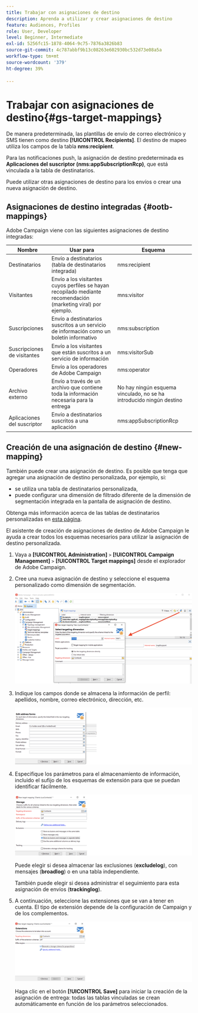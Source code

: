 ```yaml
---
title: Trabajar con asignaciones de destino
description: Aprenda a utilizar y crear asignaciones de destino
feature: Audiences, Profiles
role: User, Developer
level: Beginner, Intermediate
exl-id: 5256fc15-1878-4064-9c75-7876a3826b83
source-git-commit: 4c787abbf9b13c08263e602930bc532d73e08a5a
workflow-type: tm+mt
source-wordcount: '379'
ht-degree: 39%

---
```


# Trabajar con asignaciones de destino{#gs-target-mappings}

De manera predeterminada, las plantillas de envío de correo electrónico y SMS tienen como destino **[!UICONTROL Recipients]**. El destino de mapeo utiliza los campos de la tabla **nms:recipient**.

Para las notificaciones push, la asignación de destino predeterminada es **Aplicaciones del suscriptor (nms:appSubscriptionRcp)**, que está vinculada a la tabla de destinatarios.

Puede utilizar otras asignaciones de destino para los envíos o crear una nueva asignación de destino.

## Asignaciones de destino integradas {#ootb-mappings}

Adobe Campaign viene con las siguientes asignaciones de destino integradas:

| Nombre | Usar para | Esquema |
|---|---|---|
| Destinatarios | Envío a destinatarios (tabla de destinatarios integrada) | nms:recipient |
| Visitantes | Envío a los visitantes cuyos perfiles se hayan recopilado mediante recomendación (marketing viral) por ejemplo. | mns:visitor |
| Suscripciones | Envío a destinatarios suscritos a un servicio de información como un boletín informativo | nms:subscription |
| Suscripciones de visitantes | Envío a los visitantes que están suscritos a un servicio de información | nms:visitorSub |
| Operadores | Envío a los operadores de Adobe Campaign | nms:operator |
| Archivo externo | Envío a través de un archivo que contiene toda la información necesaria para la entrega | No hay ningún esquema vinculado, no se ha introducido ningún destino |
| Aplicaciones del suscriptor | Envío a destinatarios suscritos a una aplicación | nms:appSubscriptionRcp |


## Creación de una asignación de destino {#new-mapping}

También puede crear una asignación de destino. Es posible que tenga que agregar una asignación de destino personalizada, por ejemplo, si:

* se utiliza una tabla de destinatarios personalizada,
* puede configurar una dimensión de filtrado diferente de la dimensión de segmentación integrada en la pantalla de asignación de destino.

Obtenga más información acerca de las tablas de destinatarios personalizadas en [esta página](../dev/custom-recipient.md).

El asistente de creación de asignaciones de destino de Adobe Campaign le ayuda a crear todos los esquemas necesarios para utilizar la asignación de destino personalizada.

1. Vaya a **[!UICONTROL Administration]** `>` **[!UICONTROL Campaign Management]** `>` **[!UICONTROL Target mappings]** desde el explorador de Adobe Campaign.

1. Cree una nueva asignación de destino y seleccione el esquema personalizado como dimensión de segmentación.

   ![](assets/new-target-mapping.png)


1. Indique los campos donde se almacena la información de perfil: apellidos, nombre, correo electrónico, dirección, etc.

   ![](assets/wf_new_mapping_define_join.png)

1. Especifique los parámetros para el almacenamiento de información, incluido el sufijo de los esquemas de extensión para que se puedan identificar fácilmente.

   ![](assets/wf_new_mapping_define_names.png)

   Puede elegir si desea almacenar las exclusiones (**excludelog**), con mensajes (**broadlog**) o en una tabla independiente.

   También puede elegir si desea administrar el seguimiento para esta asignación de envíos (**trackinglog**).

1. A continuación, seleccione las extensiones que se van a tener en cuenta. El tipo de extensión depende de la configuración de Campaign y de los complementos.

   ![](assets/wf_new_mapping_define_extensions.png)

   Haga clic en el botón **[!UICONTROL Save]** para iniciar la creación de la asignación de entrega: todas las tablas vinculadas se crean automáticamente en función de los parámetros seleccionados.

